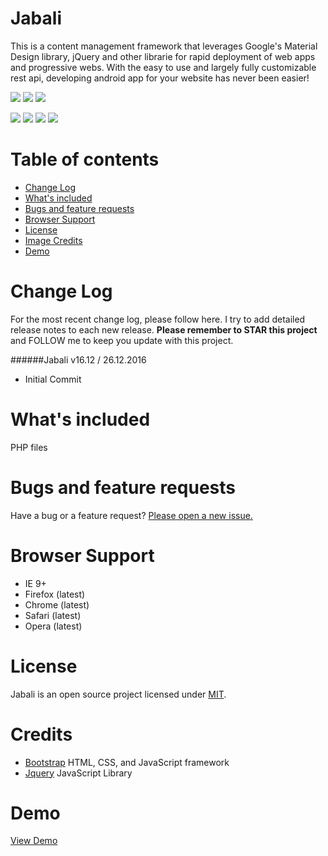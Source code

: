 Jabali
========

This is a content management framework that leverages Google's Material Design library, jQuery and other librarie for rapid deployment of web apps and progressive webs. With the easy to use and largely fully customizable rest api, developing android app for your website has never been easier! 

<a href="https://opensource.org/licenses/MIT"><img src="https://img.shields.io/badge/license-MIT-blue.svg" /></a>
<a href="http://getbootstrap.com"><img src="https://img.shields.io/badge/bootstrap-3.3.7-blue.svg" /></a>
<a href="http://jquery.com"><img src="https://img.shields.io/badge/jquery-3.1.0-blue.svg" /></a>

<a href="http://getmdl.com"><img src="https://img.shields.io/badge/jquery-3.1.0-blue.svg" /></a>
<a href="http://materialdesign.com"><img src="https://img.shields.io/badge/jquery-3.1.0-blue.svg" /></a>
<a href="http://font-awesome.com"><img src="https://img.shields.io/badge/jquery-3.1.0-blue.svg" /></a>
<a href="http://json.org"><img src="https://img.shields.io/badge/jquery-3.1.0-blue.svg" /></a>



Table of contents
========

- <a href="https://github.com/JabaliFramework/Jabali/Jabali#change-log">Change Log</a>
- <a href="https://github.com/JabaliFramework/Jabali/Jabali#whats-included">What's included</a>
- <a href="https://github.com/JabaliFramework/Jabali/Jabali#bugs-and-feature-requests">Bugs and feature requests</a>
- <a href="https://github.com/JabaliFramework/Jabali/Jabali#browser-support">Browser Support</a>
- <a href="https://github.com/JabaliFramework/Jabali/Jabali#license">License</a>
- <a href="https://github.com/JabaliFramework/Jabali/Jabali#image-credits">Image Credits</a>
- <a href="https://github.com/JabaliFramework/Jabali/Jabali#demo">Demo</a>

Change Log
========

For the most recent change log, please follow here. I try to add detailed release notes to each new release. **Please remember to STAR this project** and FOLLOW me to keep you update with this project.


######Jabali v16.12 / 26.12.2016

- Initial Commit

What's included
========

PHP files

Bugs and feature requests
========

Have a bug or a feature request? <a href="https://github.com/JabaliFramework/Jabali/issues/new">Please open a new issue.</a>

Browser Support
========

- IE 9+
- Firefox (latest)
- Chrome (latest)
- Safari (latest)
- Opera (latest)

License
========

Jabali is an open source project licensed under <a href="http://opensource.org/licenses/MIT" target="blank">MIT</a>.

Credits
========

- <a href="https://github.com/twbs/bootstrap">Bootstrap</a> HTML, CSS, and JavaScript framework
- <a href="https://github.com/jquery/jquery">Jquery</a> JavaScript Library

Demo
========

<a href="http://demo.mtaandao.co.ke/jabali">View Demo</a>
